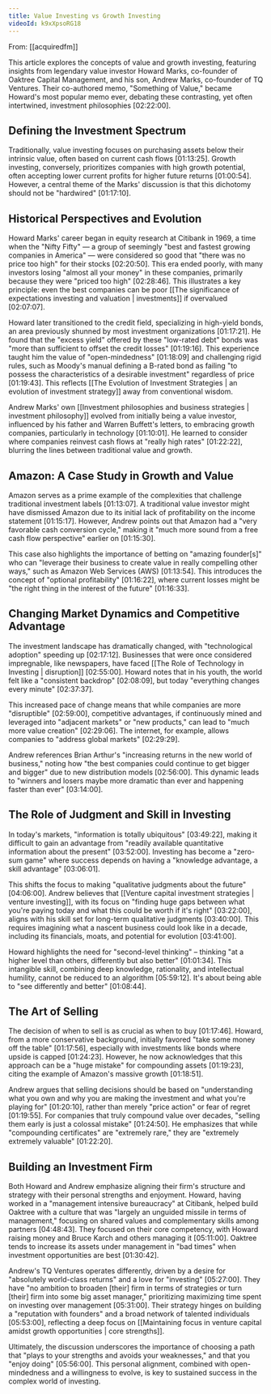 ```yaml
---
title: Value Investing vs Growth Investing
videoId: k9xXpsoRG18
---
```


From: [[acquiredfm]] <br/> 

This article explores the concepts of value and growth investing, featuring insights from legendary value investor Howard Marks, co-founder of Oaktree Capital Management, and his son, Andrew Marks, co-founder of TQ Ventures. Their co-authored memo, "Something of Value," became Howard's most popular memo ever, debating these contrasting, yet often intertwined, investment philosophies <a class="yt-timestamp" data-t="02:22:00">[02:22:00]</a>.

## Defining the Investment Spectrum

Traditionally, value investing focuses on purchasing assets below their intrinsic value, often based on current cash flows <a class="yt-timestamp" data-t="01:13:25">[01:13:25]</a>. Growth investing, conversely, prioritizes companies with high growth potential, often accepting lower current profits for higher future returns <a class="yt-timestamp" data-t="01:00:54">[01:00:54]</a>. However, a central theme of the Marks' discussion is that this dichotomy should not be "hardwired" <a class="yt-timestamp" data-t="01:17:10">[01:17:10]</a>.

## Historical Perspectives and Evolution

Howard Marks' career began in equity research at Citibank in 1969, a time when the "Nifty Fifty" — a group of seemingly "best and fastest growing companies in America" — were considered so good that "there was no price too high" for their stocks <a class="yt-timestamp" data-t="02:20:50">[02:20:50]</a>. This era ended poorly, with many investors losing "almost all your money" in these companies, primarily because they were "priced too high" <a class="yt-timestamp" data-t="02:28:46">[02:28:46]</a>. This illustrates a key principle: even the best companies can be poor [[The significance of expectations investing and valuation | investments]] if overvalued <a class="yt-timestamp" data-t="02:07:07">[02:07:07]</a>.

Howard later transitioned to the credit field, specializing in high-yield bonds, an area previously shunned by most investment organizations <a class="yt-timestamp" data-t="01:17:21">[01:17:21]</a>. He found that the "excess yield" offered by these "low-rated debt" bonds was "more than sufficient to offset the credit losses" <a class="yt-timestamp" data-t="01:19:16">[01:19:16]</a>. This experience taught him the value of "open-mindedness" <a class="yt-timestamp" data-t="01:18:09">[01:18:09]</a> and challenging rigid rules, such as Moody's manual defining a B-rated bond as failing "to possess the characteristics of a desirable investment" regardless of price <a class="yt-timestamp" data-t="01:19:43">[01:19:43]</a>. This reflects [[The Evolution of Investment Strategies | an evolution of investment strategy]] away from conventional wisdom.

Andrew Marks' own [[Investment philosophies and business strategies | investment philosophy]] evolved from initially being a value investor, influenced by his father and Warren Buffett's letters, to embracing growth companies, particularly in technology <a class="yt-timestamp" data-t="01:10:01">[01:10:01]</a>. He learned to consider where companies reinvest cash flows at "really high rates" <a class="yt-timestamp" data-t="01:22:22">[01:22:22]</a>, blurring the lines between traditional value and growth.

## Amazon: A Case Study in Growth and Value

Amazon serves as a prime example of the complexities that challenge traditional investment labels <a class="yt-timestamp" data-t="01:13:07">[01:13:07]</a>. A traditional value investor might have dismissed Amazon due to its initial lack of profitability on the income statement <a class="yt-timestamp" data-t="01:15:17">[01:15:17]</a>. However, Andrew points out that Amazon had a "very favorable cash conversion cycle," making it "much more sound from a free cash flow perspective" earlier on <a class="yt-timestamp" data-t="01:15:30">[01:15:30]</a>.

This case also highlights the importance of betting on "amazing founder[s]" who can "leverage their business to create value in really compelling other ways," such as Amazon Web Services (AWS) <a class="yt-timestamp" data-t="01:13:54">[01:13:54]</a>. This introduces the concept of "optional profitability" <a class="yt-timestamp" data-t="01:16:22">[01:16:22]</a>, where current losses might be "the right thing in the interest of the future" <a class="yt-timestamp" data-t="01:16:33">[01:16:33]</a>.

## Changing Market Dynamics and Competitive Advantage

The investment landscape has dramatically changed, with "technological adoption" speeding up <a class="yt-timestamp" data-t="02:17:12">[02:17:12]</a>. Businesses that were once considered impregnable, like newspapers, have faced [[The Role of Technology in Investing | disruption]] <a class="yt-timestamp" data-t="02:55:00">[02:55:00]</a>. Howard notes that in his youth, the world felt like a "consistent backdrop" <a class="yt-timestamp" data-t="02:08:09">[02:08:09]</a>, but today "everything changes every minute" <a class="yt-timestamp" data-t="02:37:37">[02:37:37]</a>.

This increased pace of change means that while companies are more "disruptible" <a class="yt-timestamp" data-t="02:59:00">[02:59:00]</a>, competitive advantages, if continuously mined and leveraged into "adjacent markets" or "new products," can lead to "much more value creation" <a class="yt-timestamp" data-t="02:29:06">[02:29:06]</a>. The internet, for example, allows companies to "address global markets" <a class="yt-timestamp" data-t="02:29:29">[02:29:29]</a>.

Andrew references Brian Arthur's "increasing returns in the new world of business," noting how "the best companies could continue to get bigger and bigger" due to new distribution models <a class="yt-timestamp" data-t="02:56:00">[02:56:00]</a>. This dynamic leads to "winners and losers maybe more dramatic than ever and happening faster than ever" <a class="yt-timestamp" data-t="03:14:00">[03:14:00]</a>.

## The Role of Judgment and Skill in Investing

In today's markets, "information is totally ubiquitous" <a class="yt-timestamp" data-t="03:49:22">[03:49:22]</a>, making it difficult to gain an advantage from "readily available quantitative information about the present" <a class="yt-timestamp" data-t="03:52:00">[03:52:00]</a>. Investing has become a "zero-sum game" where success depends on having a "knowledge advantage, a skill advantage" <a class="yt-timestamp" data-t="03:06:01">[03:06:01]</a>.

This shifts the focus to making "qualitative judgments about the future" <a class="yt-timestamp" data-t="04:06:00">[04:06:00]</a>. Andrew believes that [[Venture capital investment strategies | venture investing]], with its focus on "finding huge gaps between what you're paying today and what this could be worth if it's right" <a class="yt-timestamp" data-t="03:22:00">[03:22:00]</a>, aligns with his skill set for long-term qualitative judgments <a class="yt-timestamp" data-t="03:40:00">[03:40:00]</a>. This requires imagining what a nascent business could look like in a decade, including its financials, moats, and potential for evolution <a class="yt-timestamp" data-t="03:41:00">[03:41:00]</a>.

Howard highlights the need for "second-level thinking" – thinking "at a higher level than others, differently but also better" <a class="yt-timestamp" data-t="01:01:34">[01:01:34]</a>. This intangible skill, combining deep knowledge, rationality, and intellectual humility, cannot be reduced to an algorithm <a class="yt-timestamp" data-t="05:59:12">[05:59:12]</a>. It's about being able to "see differently and better" <a class="yt-timestamp" data-t="01:08:44">[01:08:44]</a>.

## The Art of Selling

The decision of when to sell is as crucial as when to buy <a class="yt-timestamp" data-t="01:17:46">[01:17:46]</a>. Howard, from a more conservative background, initially favored "take some money off the table" <a class="yt-timestamp" data-t="01:17:56">[01:17:56]</a>, especially with investments like bonds where upside is capped <a class="yt-timestamp" data-t="01:24:23">[01:24:23]</a>. However, he now acknowledges that this approach can be a "huge mistake" for compounding assets <a class="yt-timestamp" data-t="01:19:23">[01:19:23]</a>, citing the example of Amazon's massive growth <a class="yt-timestamp" data-t="01:18:51">[01:18:51]</a>.

Andrew argues that selling decisions should be based on "understanding what you own and why you are making the investment and what you're playing for" <a class="yt-timestamp" data-t="01:20:10">[01:20:10]</a>, rather than merely "price action" or fear of regret <a class="yt-timestamp" data-t="01:19:55">[01:19:55]</a>. For companies that truly compound value over decades, "selling them early is just a colossal mistake" <a class="yt-timestamp" data-t="01:24:50">[01:24:50]</a>. He emphasizes that while "compounding certificates" are "extremely rare," they are "extremely extremely valuable" <a class="yt-timestamp" data-t="01:22:20">[01:22:20]</a>.

## Building an Investment Firm

Both Howard and Andrew emphasize aligning their firm's structure and strategy with their personal strengths and enjoyment. Howard, having worked in a "management intensive bureaucracy" at Citibank, helped build Oaktree with a culture that was "largely an unguided missile in terms of management," focusing on shared values and complementary skills among partners <a class="yt-timestamp" data-t="04:48:43">[04:48:43]</a>. They focused on their core competency, with Howard raising money and Bruce Karch and others managing it <a class="yt-timestamp" data-t="05:11:00">[05:11:00]</a>. Oaktree tends to increase its assets under management in "bad times" when investment opportunities are best <a class="yt-timestamp" data-t="01:30:42">[01:30:42]</a>.

Andrew's TQ Ventures operates differently, driven by a desire for "absolutely world-class returns" and a love for "investing" <a class="yt-timestamp" data-t="05:27:00">[05:27:00]</a>. They have "no ambition to broaden [their] firm in terms of strategies or turn [their] firm into some big asset manager," prioritizing maximizing time spent on investing over management <a class="yt-timestamp" data-t="05:31:00">[05:31:00]</a>. Their strategy hinges on building a "reputation with founders" and a broad network of talented individuals <a class="yt-timestamp" data-t="05:53:00">[05:53:00]</a>, reflecting a deep focus on [[Maintaining focus in venture capital amidst growth opportunities | core strengths]].

Ultimately, the discussion underscores the importance of choosing a path that "plays to your strengths and avoids your weaknesses," and that you "enjoy doing" <a class="yt-timestamp" data-t="05:56:00">[05:56:00]</a>. This personal alignment, combined with open-mindedness and a willingness to evolve, is key to sustained success in the complex world of investing.